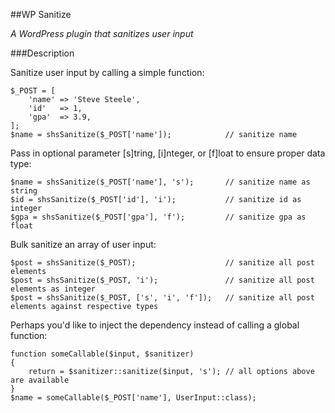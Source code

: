##WP Sanitize

*A WordPress plugin that sanitizes user input*

###Description

Sanitize user input by calling a simple function:

    $_POST = [
        'name' => 'Steve Steele',
        'id'   => 1,
        'gpa'  => 3.9,
    ];
    $name = shsSanitize($_POST['name']);            // sanitize name

Pass in optional parameter [s]tring, [i]nteger, or [f]loat to ensure proper data type:

    $name = shsSanitize($_POST['name'], 's');       // sanitize name as string
    $id = shsSanitize($_POST['id'], 'i');           // sanitize id as integer
    $gpa = shsSanitize($_POST['gpa'], 'f');         // sanitize gpa as float

Bulk sanitize an array of user input:

    $post = shsSanitize($_POST);                    // sanitize all post elements
    $post = shsSanitize($_POST, 'i');               // sanitize all post elements as integer
    $post = shsSanitize($_POST, ['s', 'i', 'f']);   // sanitize all post elements against respective types

Perhaps you'd like to inject the dependency instead of calling a global function:

    function someCallable($input, $sanitizer)
    {
        return = $sanitizer::sanitize($input, 's'); // all options above are available
    }
    $name = someCallable($_POST['name'], UserInput::class);
